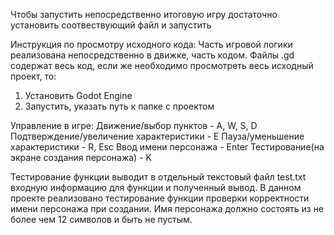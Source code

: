 Чтобы запустить непосредственно итоговую игру достаточно установить соотвествующий файл и запустить

Инструкция по просмотру исходного кода:
Часть игровой логики реализована непосредственно в движке, часть кодом. Файлы .gd содержат весь код, если же необходимо просмотреть весь исходный проект, то:
1. Установить Godot Engine
2. Запустить, указать путь к папке с проектом

Управление в игре: 
Движение/выбор пунктов - A, W, S, D
Подтверждение/увеличение характеристики - E
Пауза/уменьшение характеристики - R, Esc
Ввод имени персонажа - Enter
Тестирование(на экране создания персонажа) - K

Тестирование функции выводит в отдельный текстовый файл test.txt входную информацию для функции и полученный вывод.
В данном проекте реализовано тестирование функции проверки корректности имени персонажа при создании. 
Имя персонажа должно состоять из не более чем 12 символов и быть не пустым.
